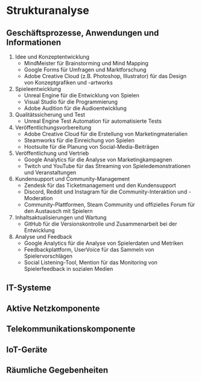 # Strukturanalyse
## Geschäftsprozesse, Anwendungen und Informationen
1. Idee und Konzeptentwicklung
   - MindMeister für Brainstorming und Mind Mapping
   - Google Forms für Umfragen und Marktforschung
   - Adobe Creative Cloud (z.B. Photoshop, Illustrator) für das Design von Konzeptgrafiken und -artworks
2. Spieleentwicklung
   - Unreal Engine für die Entwicklung von Spielen
   - Visual Studio für die Programmierung
   - Adobe Audition für die Audioentwicklung
3. Qualitätssicherung und Test
   - Unreal Engine Test Automation für automatisierte Tests   
4. Veröffentlichungsvorbereitung
   - Adobe Creative Cloud für die Erstellung von Marketingmaterialien
   - Steamworks für die Einreichung von Spielen
   - Hootsuite für die Planung von Social-Media-Beiträgen
5. Veröffentlichung und Vertrieb
   - Google Analytics für die Analyse von Marketingkampagnen
   - Twitch und YouTube für das Streaming von Spieledemonstrationen und Veranstaltungen
6. Kundensupport und Community-Management
   - Zendesk für das Ticketmanagement und den Kundensupport
   - Discord, Reddit und Instagram für die Community-Interaktion und -Moderation
   - Community-Plattformen, Steam Community und offizielles Forum für den Austausch mit Spielern
8. Inhaltsaktualisierungen und Wartung
   - GitHub für die Versionskontrolle und Zusammenarbeit bei der Entwicklung 
9. Analyse und Feedback
   - Google Analytics für die Analyse von Spielerdaten und Metriken
   - Feedbackplattform, UserVoice für das Sammeln von Spielervorschlägen
   - Social Listening-Tool, Mention für das Monitoring von Spielerfeedback in sozialen Medien

## IT-Systeme
## Aktive Netzkomponente
## Telekommunikationskomponente
## IoT-Geräte
## Räumliche Gegebenheiten
